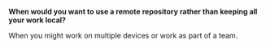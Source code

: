 **When would you want to use a remote repository rather than keeping all your work local?**

When you might work on multiple devices or work as part of a team.
